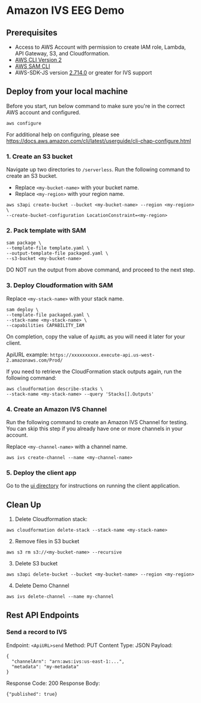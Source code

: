# Amazon IVS EEG Demo

## Prerequisites

* Access to AWS Account with permission to create IAM role, Lambda, API Gateway, S3, and Cloudformation.
* [AWS CLI Version 
2](https://docs.aws.amazon.com/cli/latest/userguide/install-cliv2.html)
* [AWS SAM 
CLI](https://docs.aws.amazon.com/serverless-application-model/latest/developerguide/what-is-sam.html)
* AWS-SDK-JS version 
[2.714.0](https://github.com/aws/aws-sdk-js/blob/master/CHANGELOG.md#27140) 
or greater for IVS support

## Deploy from your local machine

Before you start, run below command to make sure you're in the correct AWS 
account and configured.
```
aws configure
```
For additional help on configuring, please see 
https://docs.aws.amazon.com/cli/latest/userguide/cli-chap-configure.html

### 1. Create an S3 bucket

Navigate up two directories to `/serverless`. Run the following command to 
create an S3 bucket.

* Replace `<my-bucket-name>` with your bucket name.
* Replace `<my-region>` with your region name.

```
aws s3api create-bucket --bucket <my-bucket-name> --region <my-region> \
--create-bucket-configuration LocationConstraint=<my-region>
```

### 2. Pack template with SAM

```
sam package \
--template-file template.yaml \
--output-template-file packaged.yaml \
--s3-bucket <my-bucket-name>
```
DO NOT run the output from above command, and proceed to the next step.

### 3. Deploy Cloudformation with SAM

Replace `<my-stack-name>` with your stack name.

```
sam deploy \
--template-file packaged.yaml \
--stack-name <my-stack-name> \
--capabilities CAPABILITY_IAM
```
On completion, copy the value of `ApiURL` as you will need it later for 
your client.

ApiURL example: 
`https://xxxxxxxxxx.execute-api.us-west-2.amazonaws.com/Prod/`

If you need to retrieve the CloudFormation stack outputs again, run the 
following command:
```
aws cloudformation describe-stacks \
--stack-name <my-stack-name> --query 'Stacks[].Outputs'
```

### 4. Create an Amazon IVS Channel

Run the following command to create an Amazon IVS Channel for testing. You 
can skip this step if you already have one or more channels in your 
account.

Replace `<my-channel-name>` with a channel name.

```
aws ivs create-channel --name <my-channel-name>
```

### 5. Deploy the client app

Go to the [ui directory](../ui) for instructions on running the 
client application.

## Clean Up

1. Delete Cloudformation stack:
```
aws cloudformation delete-stack --stack-name <my-stack-name>
```

2. Remove files in S3 bucket
```
aws s3 rm s3://<my-bucket-name> --recursive
```

3. Delete S3 bucket
```
aws s3api delete-bucket --bucket <my-bucket-name> --region <my-region>
```

4. Delete Demo Channel
```
aws ivs delete-channel --name my-channel
```

## Rest API Endpoints

### Send a record to IVS

Endpoint: `<ApiURL>send`
Method: PUT
Content Type: JSON
Payload:
```
{
  "channelArn": "arn:aws:ivs:us-east-1:...",
  "metadata": "my-metadata"
}
```
Response Code: 200
Response Body:
```
{"published": true}
```